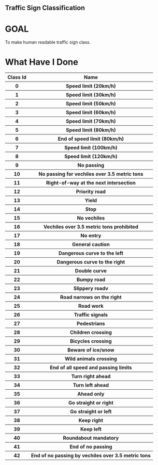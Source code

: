 ## Traffic Sign Classification

# GOAL

To make human readable traffic sign class.

# What Have I Done
<table>
  <tr>
    <th> Class Id </th>
    <th> Name </th>
  </tr>
   <tr>
<tr><th> 0 </th><th> Speed limit (20km/h) </th> </tr>
 <tr><th> 1 </th><th> Speed limit (30km/h) </th> </tr>
 <tr><th> 2 </th><th> Speed limit (50km/h) </th> </tr>
 <tr><th> 3 </th><th> Speed limit (60km/h) </th> </tr>
 <tr><th> 4 </th><th> Speed limit (70km/h) </th> </tr>
 <tr><th> 5 </th><th> Speed limit (80km/h)  </th></tr>
 <tr><th> 6 </th><th> End of speed limit (80km/h) </th> </tr>
 <tr><th> 7 </th><th> Speed limit (100km/h)  </th></tr>
 <tr><th> 8 </th><th> Speed limit (120km/h) </th> </tr>
 <tr> <th>9 </th><th> No passing </th> </tr>
 <tr><th> 10 </th><th> No passing for vechiles over 3.5 metric tons </th> </tr>
 <tr><th> 11 </th><th> Right-of-way at the next intersection </th> </tr>
 <tr><th> 12 </th><th> Priority road  </th></tr>
 <tr><th> 13 </th><th> Yield </th> </tr>
 <tr><th> 14 </th><th> Stop  </th></tr>
 <tr><th> 15 </th><th> No vechiles </th></tr>
 <tr><th> 16 </th><th> Vechiles over 3.5 metric tons prohibited  </th></tr>
 <tr><th> 17 </th><th> No entry </th> </tr>
 <tr><th> 18 </th><th> General caution  </th></tr>
 <tr><th> 19 </th><th> Dangerous curve to the left </th> </tr>
 <tr><th> 20 </th><th> Dangerous curve to the right  </th></tr>
 <tr><th> 21 </th><th> Double curve  </th></tr>
 <tr><th> 22 </th><th> Bumpy road  </th></tr>
 <tr><th> 23 </th><th> Slippery roadv  </th></tr>
 <tr><th> 24 </th><th> Road narrows on the right  </th></tr>
 <tr><th> 25 </th><th> Road work  </th></tr>
 <tr><th> 26 </th><th> Traffic signals  </th></tr>
 <tr><th> 27 </th><th> Pedestrians </th> </tr>
 <tr><th> 28 </th><th> Children crossing </th> </tr>
 <tr><th> 29 </th><th> Bicycles crossing  </th></tr>
 <tr><th> 30 </th><th> Beware of ice/snow </th> </tr>
 <tr><th> 31 </th><th> Wild animals crossing </th> </tr>
 <tr><th> 32 </th><th> End of all speed and passing limits </th> </tr>
 <tr><th> 33 </th><th> Turn right ahead  </th></tr>
 <tr><th> 34 </th><th> Turn left ahead  </th></tr>
 <tr><th> 35 </th><th> Ahead only  </th></tr>
 <tr><th> 36 </th><th> Go straight or right  </th></tr>
 <tr><th> 37 </th><th> Go straight or left  </th></tr>
 <tr><th> 38 </th><th> Keep right  </th></tr>
 <tr><th> 39 </th><th> Keep left  </th></tr>
 <tr><th> 40 </th><th> Roundabout mandatory </th> </tr>
 <tr><th> 41 </th><th> End of no passing </th> </tr>
 <tr><th> 42 </th><th> End of no passing by vechiles over 3.5 metric tons  </th></tr>
